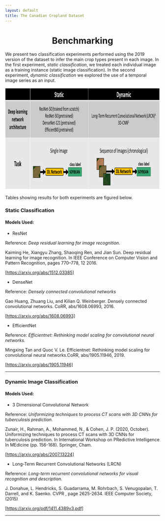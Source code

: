 ```yaml
---
layout: default
title: The Canadian Cropland Dataset
---
```



<h1 style="text-align: center;"> Benchmarking </h1>

We present two classification experiments performed using the 2019 version of the dataset to infer the main crop types present in each image. In the first experiment, *static classification*, we treated each individual image as a training instance (static image classification). In the second experiment, *dynamic classification* we explored the use of a temporal image series as an input. 


<p align="center"><img src="figures/classification_experiments.png" width="971" height="332" /></p>

Tables showing results for both experiments are figured below. 


### Static Classification 

#### Models Used:

- ResNet

Reference: *Deep residual learning for image recognition.* 

Kaiming He, Xiangyu Zhang, Shaoqing Ren, and Jian Sun. Deep residual learning for image recognition. In IEEE Conference on Computer Vision and Pattern Recognition, pages 770–778, 12 2016.

[https://arxiv.org/abs/1512.03385]

- DenseNet 

Reference: *Densely connected convolutional networks* 

Gao Huang, Zhuang Liu, and Kilian Q. Weinberger. Densely connected convolutional networks. CoRR, abs/1608.06993, 2016.

[https://arxiv.org/abs/1608.06993]

- EfficientNet

Reference: *Efficientnet: Rethinking model scaling for convolutional neural networks.*

Mingxing Tan and Quoc V. Le. Efficientnet: Rethinking model scaling for convolutional neural networks.CoRR, abs/1905.11946, 2019.

[https://arxiv.org/abs/1905.11946]

___


### Dynamic Image Classification 

#### Models Used: 

- 3 Dimensional Convolutional Network 

Reference: *Uniformizing techniques to process CT scans with 3D CNNs for tuberculosis prediction.*

Zunair, H., Rahman, A., Mohammed, N., & Cohen, J. P. (2020, October). Uniformizing techniques to process CT scans with 3D CNNs for tuberculosis prediction.
In International Workshop on PRedictive Intelligence In MEdicine (pp. 156-168). Springer, Cham.

[https://arxiv.org/abs/2007.13224]

- Long-Term Recurrent Convolutional Networks (LRCN)

Reference: *Long-term recurrent convolutional networks for visual recognition and description.*

J. Donahue, L. Hendricks, S. Guadarrama, M. Rohrbach, S. Venugopalan, T. Darrell, and K. Saenko. CVPR , page 2625-2634. IEEE Computer Society, (2015)

[https://arxiv.org/pdf/1411.4389v3.pdf]

___
